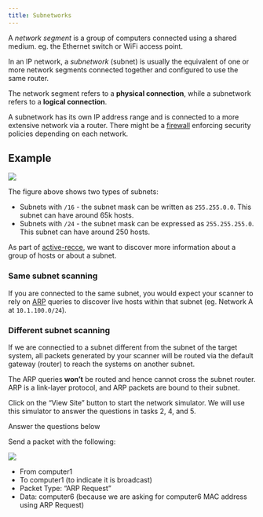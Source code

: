 ```yaml
---
title: Subnetworks
---
```


A *network segment* is a group of computers connected using a shared medium. eg. the Ethernet switch or WiFi access point.

In an IP network, a *subnetwork* (subnet) is usually the equivalent of one or more network segments connected together and configured to use the same router.

The network segment refers to a **physical connection**, while a subnetwork refers to a **logical connection**.

A subnetwork has its own IP address range and is connected to a more extensive network via a router. There might be a [firewall](/knowledge/offsec/hardening/firewall.md) enforcing security policies depending on each network.

## Example

![](https://tryhackme-images.s3.amazonaws.com/user-uploads/5f04259cf9bf5b57aed2c476/room-content/aa787518e856e0094cb40da8399be0f3.png)

The figure above shows two types of subnets:

- Subnets with `/16` - the subnet mask can be written as `255.255.0.0`. This subnet can have around 65k hosts.
- Subnets with `/24` - the subnet mask can be expressed as `255.255.255.0`. This subnet can have around 250 hosts.

As part of [active-recce](/knowledge/offsec/pentesting/recce/active-recce.md), we want to discover more information about a group of hosts or about a subnet.

### Same subnet scanning

If you are connected to the same subnet, you would expect your scanner to rely on [ARP](/knowledge/networking/arp.md) queries to discover live hosts within that subnet (eg. Network A at `10.1.100.0/24`).

### Different subnet scanning

If we are connectied to a subnet different from the subnet of the target system, all packets generated by your scanner will be routed via the default gateway (router) to reach the systems on another subnet.

The ARP queries **won’t** be routed and hence cannot cross the subnet router. ARP is a link-layer protocol, and ARP packets are bound to their subnet.

Click on the “View Site” button to start the network simulator. We will use this simulator to answer the questions in tasks 2, 4, and 5.

Answer the questions below

Send a packet with the following:

![](https://tryhackme-images.s3.amazonaws.com/user-uploads/5f04259cf9bf5b57aed2c476/room-content/65a1bdee53403520174388d9de6410ba.png)

- From computer1
- To computer1 (to indicate it is broadcast)
- Packet Type: “ARP Request”
- Data: computer6 (because we are asking for computer6 MAC address using ARP Request)
